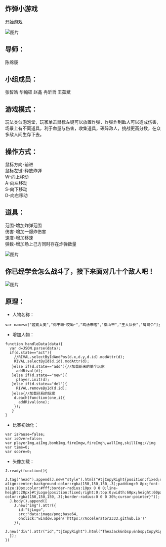 ## 炸弹小游戏

[开始游戏](http://htmlpreview.github.io/?https://github.com/Bistu-OSSDT-2022/20-bistutu-Accelerator2333/blob/master/index.html)

![图片](https://github.com/Bistu-OSSDT-2022/20-bistutu-Accelerator2333/blob/master/assets/images/43c2be20025e125c4f4f626339ea0f1.png)

## 导师：
  陈绵康
## 小组成员：
  张智皓
  华翰硕
  赵鑫
  冉昕哲
  王茹斌
            

## 游戏模式：
 玩法类似泡泡堂，玩家单击鼠标左键可以放置炸弹，炸弹炸到敌人可以造成伤害，场景上有不同道具，利于血量与伤害，收集道具，碾碎敌人，挑战更高分数，在众多敌人间生存下去。 
## 操作方式：
 鼠标方向-前进  
 鼠标左键-释放炸弹   
 W-向上移动  
 A-向左移动  
 S-向下移动  
 D-向右移动  
 
 ## 道具：
 范围-增加炸弹范围  
 伤害-增加一爆炸伤害  
 速度-增加移速  
 弹数-增加场上己方同时存在炸弹数量
 
![图片](https://github.com/Bistu-OSSDT-2022/20-bistutu-Accelerator2333/blob/master/assets/images/ad688b1b76832eed3e42bd3259d8cf0.png)

## 你已经学会怎么战斗了，接下来面对几十个敌人吧！
![图片](https://github.com/Bistu-OSSDT-2022/20-bistutu-Accelerator2333/blob/master/assets/images/ad5ad5ad5a5d.png)

## 原理：
* 人物名称：
```shell
var names=["姬霓太美","你干嘛~哎呦~","鸡汤来咯","穿山甲","王大队长","屑司令"];
```
* 增加人物：
```shell
function handleData(data){
  var d=JSON.parse(data);
  if(d.state=="act"){
    //RIVAL.selectByIdAndPos(d.x,d.y,d.id).modAttr(d);
    RIVAL.selectById(d.id).modAttr(d);
   }else if(d.state=="add"){//加载新来的单个玩家
     addRival(d);
   }else if(d.state=="new"){
     player.init(d);
   }else if(d.state=="del"){
     RIVAL.removeById(d.id);
   }else{//加载已有的玩家
    d.each(function(one,i){
      addRival(one);
    });
   }
}
```
* 比赛初始化：
```shell
var isPause=false;
var isOver=false;
var playerImg,aiImg,bombImg,fireImgw,fireImgh,wallImg,skillImg;//img
var time=0;
var score=0;
```
* 头像加载：
```shell
J.ready(function(){
  J.tag("head").append(J.new("style").html("#tjCopyRight{position:fixed;right:0;bottom:0;text-align:center;background-color:rgba(150,150,150,.3);padding:0 8px;font-size:10px;color:#fff;border-radius:10px 0 0 0;line-height:20px}#tjLogo{position:fixed;right:0;top:0;width:60px;height:60px;background-color:rgba(150,150,150,.3);border-radius:0 0 0 30%;cursor:pointer}"));
  J.body().append([
    J.new("img").attr({
      id:"tjLogo",
      src:"data:image/png;base64,
      onclick:"window.open('https://Accelerator2333.github.io')"
    }),
    J.new("div").attr("id","tjCopyRight").html("TheaJack&nbsp;&nbsp;CopyRight&nbsp;&nbsp;2017")
  ]);
})
```
